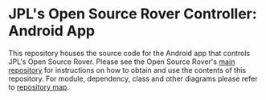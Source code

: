 # JPL's Open Source Rover Controller: Android App
This repository houses the source code for the Android app that controls JPL's Open Source Rover.  Please see the Open Source Rover's [main repository](https://github.com/nasa-jpl/open-source-rover) for instructions on how to obtain and use the contents of this repository. For module, dependency, class and other diagrams please refer to [repository map](https://sourcespy.com/github/nasajplosrandroidapp/).
